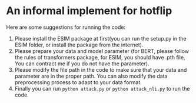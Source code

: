 # An informal implement for hotflip
Here are some suggestions for running the code:
1. Please install the ESIM package at first(you can run the setup.py in the ESIM folder, or install the package from the internet).
2. Please prepare your data and model parameter (for BERT, please follow the rules of transformers package, for ESIM, you should have .pth file, You can contract me if you do not have the parameter).
3. Please modify the file path in the code to make sure that your data and parameter are in the proper path. You can also modify the data preprocessing process to adapt to your data format.
4. Finally you can run `python attack.py` or `python attack_nli.py` to run the code.



